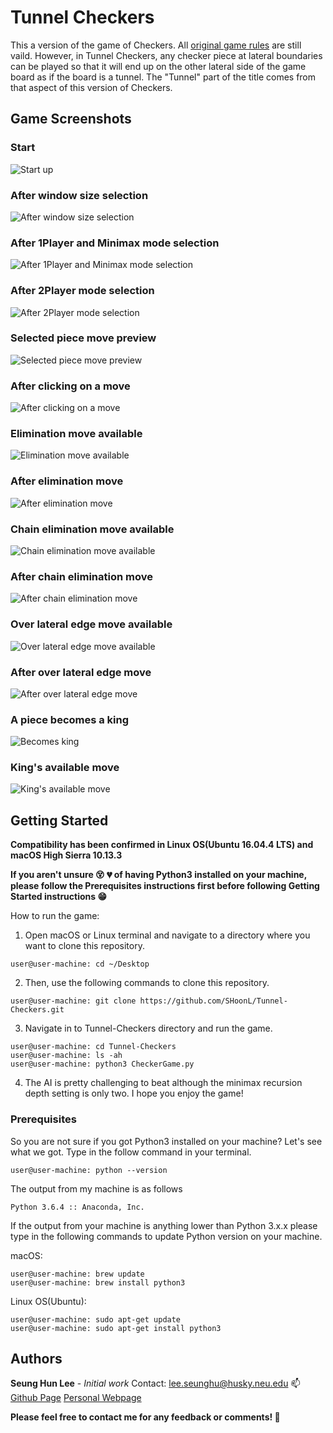 # Tunnel Checkers

This a version of the game of Checkers. All [original game rules](https://en.wikipedia.org/wiki/Draughts) are still vaild. However, in Tunnel Checkers, any checker piece at lateral boundaries can be played so that it will end up on the other lateral side of the game board as if the board is a tunnel. The "Tunnel" part of the title comes from that aspect of this version of Checkers.

## Game Screenshots

### Start
![Start up](screenshots/start-up.png)

### After window size selection
![After window size selection](screenshots/after_window_size_selection.png)

### After 1Player and Minimax mode selection
![After 1Player and Minimax mode selection](screenshots/after_1player_minimax_selection.png)

### After 2Player mode selection
![After 2Player mode selection](screenshots/after_2player_selection.png)

### Selected piece move preview
![Selected piece move preview](screenshots/selected_piece_move_preview.png)

### After clicking on a move
![After clicking on a move](screenshots/after_onclick_move.png)

### Elimination move available
![Elimination move available](screenshots/elimination_move_available.png)

### After elimination move
![After elimination move](screenshots/after_elimination_move.png)

### Chain elimination move available
![Chain elimination move available](screenshots/chian_elimination_move_available.png)

### After chain elimination move
![After chain elimination move](screenshots/after_chain_elimination_move.png)

### Over lateral edge move available
![Over lateral edge move available](screenshots/over_lateral_edge_move.png)

### After over lateral edge move
![After over lateral edge move](screenshots/after_over_lateral_edge_move.png)

### A piece becomes a king
![Becomes king](screenshots/becomes_king.png)

### King's available move
![King's available move](screenshots/king_available_moves.png)


## Getting Started

**Compatibility has been confirmed in Linux OS(Ubuntu 16.04.4 LTS) and macOS High Sierra 10.13.3**

**If you aren't unsure :dizzy_face: :broken_heart: of having Python3 installed on your machine, please follow the Prerequisites instructions first before following Getting Started instructions :grin:**

How to run the game:

1. Open macOS or Linux terminal and navigate to a directory where you want to clone this repository.
```
user@user-machine: cd ~/Desktop
```
2. Then, use the following commands to clone this repository.
```
user@user-machine: git clone https://github.com/SHoonL/Tunnel-Checkers.git
```
3. Navigate in to Tunnel-Checkers directory and run the game.
```
user@user-machine: cd Tunnel-Checkers
user@user-machine: ls -ah
user@user-machine: python3 CheckerGame.py
```
4. The AI is pretty challenging to beat although the minimax recursion depth setting is only two. I hope you enjoy the game!

### Prerequisites

So you are not sure if you got Python3 installed on your machine? Let's see what we got. Type in the follow command in your terminal.
```
user@user-machine: python --version
```
The output from my machine is as follows
```
Python 3.6.4 :: Anaconda, Inc.
```
If the output from your machine is anything lower than Python 3.x.x please type in the following commands to update Python version on your machine.

macOS:
```
user@user-machine: brew update
user@user-machine: brew install python3
```
Linux OS(Ubuntu):
```
user@user-machine: sudo apt-get update
user@user-machine: sudo apt-get install python3
```

## Authors

**Seung Hun Lee** - *Initial work*
Contact: lee.seunghu@husky.neu.edu :mailbox:
[Github Page](https://github.com/shoonl)
[Personal Webpage](https://shoonl.com)

**Please feel free to contact me for any feedback or comments! :pray:**
